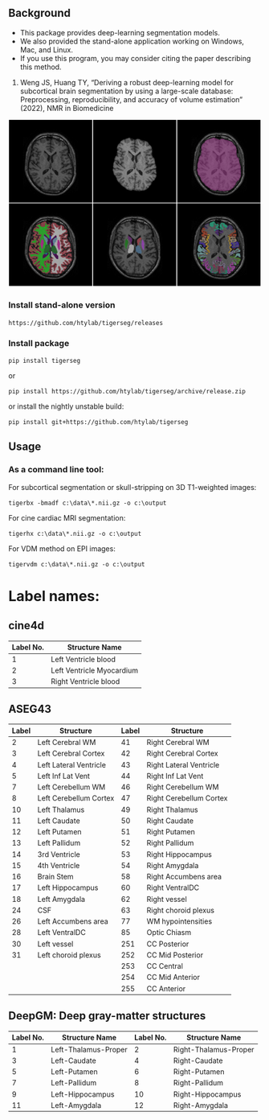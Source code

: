 ## Background

* This package provides deep-learning segmentation models.
* We also provided the stand-alone application working on Windows, Mac, and Linux.
* If you use this program, you may consider citing the paper describing this method.

1. Weng JS, Huang TY, “Deriving a robust deep-learning model for subcortical brain segmentation by using a large-scale database: Preprocessing, reproducibility, and accuracy of volume estimation” (2022), NMR in Biomedicine


![tigerbet](./doc/tigerbet2.png)

### Install stand-alone version
    https://github.com/htylab/tigerseg/releases
### Install package

    pip install tigerseg

or

    pip install https://github.com/htylab/tigerseg/archive/release.zip
    
or install the nightly unstable build:

    pip install git+https://github.com/htylab/tigerseg
    

## Usage

### As a command line tool:

For subcortical segmentation or skull-stripping on 3D T1-weighted images:

    tigerbx -bmadf c:\data\*.nii.gz -o c:\output

For cine cardiac MRI segmentation:

    tigerhx c:\data\*.nii.gz -o c:\output

For VDM method on EPI images:

    tigervdm c:\data\*.nii.gz -o c:\output


# Label names:

## cine4d
| Label No. | Structure Name            |
| --------- | ------------------------- |
| 1         | Left Ventricle blood      |
| 2         | Left Ventricle Myocardium |
| 3         | Right Ventricle blood     |

## ASEG43
| Label | Structure              | Label | Structure               |
| ----- | ---------------------- | ----- | ----------------------- |
| 2     | Left Cerebral WM       | 41    | Right Cerebral WM       |
| 3     | Left Cerebral Cortex   | 42    | Right Cerebral Cortex   |
| 4     | Left Lateral Ventricle | 43    | Right Lateral Ventricle |
| 5     | Left Inf Lat Vent      | 44    | Right Inf Lat Vent      |
| 7     | Left Cerebellum WM     | 46    | Right Cerebellum WM     |
| 8     | Left Cerebellum Cortex | 47    | Right Cerebellum Cortex |
| 10    | Left Thalamus          | 49    | Right Thalamus          |
| 11    | Left Caudate           | 50    | Right Caudate           |
| 12    | Left Putamen           | 51    | Right Putamen           |
| 13    | Left Pallidum          | 52    | Right Pallidum          |
| 14    | 3rd Ventricle          | 53    | Right Hippocampus       |
| 15    | 4th Ventricle          | 54    | Right Amygdala          |
| 16    | Brain Stem             | 58    | Right Accumbens area    |
| 17    | Left Hippocampus       | 60    | Right VentralDC         |
| 18    | Left Amygdala          | 62    | Right vessel            |
| 24    | CSF                    | 63    | Right choroid plexus    |
| 26    | Left Accumbens area    | 77    | WM hypointensities      |
| 28    | Left VentralDC         | 85    | Optic Chiasm            |
| 30    | Left vessel            | 251   | CC Posterior            |
| 31    | Left choroid plexus    | 252   | CC Mid Posterior        |
|       |                        | 253   | CC Central              |
|       |                        | 254   | CC Mid Anterior         |
|       |                        | 255   | CC Anterior             |

## DeepGM: Deep gray-matter structures
| Label No. | Structure Name       | Label No. | Structure Name        |
| --------- | -------------------- | --------- | --------------------- |
| 1         | Left-Thalamus-Proper | 2         | Right-Thalamus-Proper |
| 3         | Left-Caudate         | 4         | Right-Caudate         |
| 5         | Left-Putamen         | 6         | Right-Putamen         |
| 7         | Left-Pallidum        | 8         | Right-Pallidum        |
| 9         | Left-Hippocampus     | 10        | Right-Hippocampus     |
| 11        | Left-Amygdala        | 12        | Right-Amygdala        |
